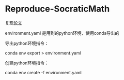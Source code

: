 # Reproduce-SocraticMath

复现[论文](https://dl.acm.org/doi/10.1145/3627673.3679881)

environment.yaml 是用到的python环境，使用conda导出的

导出python环境指令：

conda env export > environment.yaml

创建python环境指令：

conda env create -f environment.yaml